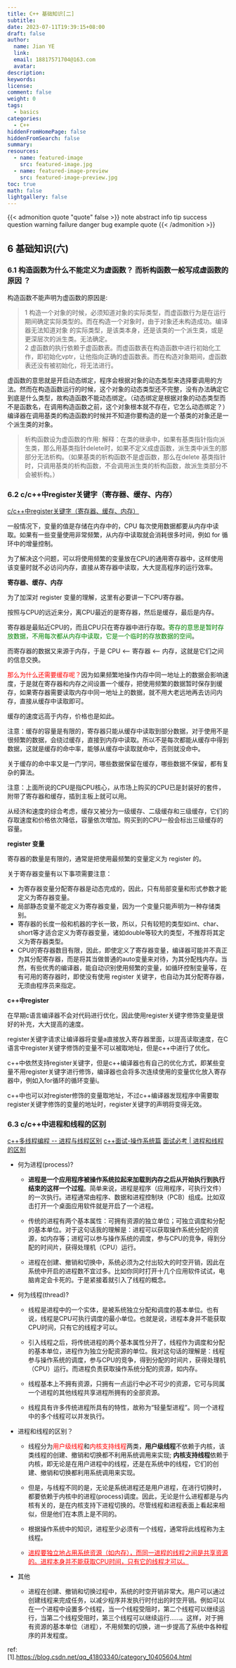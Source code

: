 ```yaml
---
title: C++ 基础知识[二]
subtitle:
date: 2023-07-11T19:39:15+08:00
draft: false
author:
  name: Jian YE
  link:
  email: 18817571704@163.com
  avatar:
description:
keywords:
license:
comment: false
weight: 0
tags:
  - basics
categories:
  - C++
hiddenFromHomePage: false
hiddenFromSearch: false
summary:
resources:
  - name: featured-image
    src: featured-image.jpg
  - name: featured-image-preview
    src: featured-image-preview.jpg
toc: true
math: false
lightgallery: false
---
```


{{< admonition quote "quote" false >}}
note abstract info tip success question warning failure danger bug example quote
{{< /admonition >}}

<!--more-->


## 6 基础知识(六)

### 6.1 构造函数为什么不能定义为虚函数？ ⽽析构函数⼀般写成虚函数的原因 ？

构造函数不能声明为虚函数的原因是:
> 1 构造一个对象的时候，必须知道对象的实际类型，而虚函数行为是在运行期间确定实际类型的。而在构造一个对象时，由于对象还未构造成功。编译器无法知道对象 的实际类型，是该类本身，还是该类的一个派生类，或是更深层次的派生类。无法确定。</br>
> 2 虚函数的执行依赖于虚函数表。而虚函数表在构造函数中进行初始化工作，即初始化vptr，让他指向正确的虚函数表。而在构造对象期间，虚函数表还没有被初始化，将无法进行。</br>

虚函数的意思就是开启动态绑定，程序会根据对象的动态类型来选择要调用的方法。然而在构造函数运行的时候，这个对象的动态类型还不完整，没有办法确定它到底是什么类型，故构造函数不能动态绑定。（动态绑定是根据对象的动态类型而不是函数名，在调用构造函数之前，这个对象根本就不存在，它怎么动态绑定？）
编译器在调用基类的构造函数的时候并不知道你要构造的是一个基类的对象还是一个派生类的对象。

> 析构函数设为虚函数的作用:
解释：在类的继承中，如果有基类指针指向派生类，那么用基类指针delete时，如果不定义成虚函数，派生类中派生的那部分无法析构。（如果基类的析构函数不是虚函数，那么在delete 基类指针时，只调用基类的析构函数，不会调用派生类的析构函数，故派生类部分不会被析构。）

### 6.2 c/c++中register关键字（寄存器、缓存、内存）
[c/c++中register关键字（寄存器、缓存、内存）](https://blog.csdn.net/u012484779/article/details/117514000)

一般情况下，变量的值是存储在内存中的，CPU 每次使用数据都要从内存中读取。如果有一些变量使用非常频繁，从内存中读取就会消耗很多时间，例如 for 循环中的增量控制。

为了解决这个问题，可以将使用频繁的变量放在CPU的通用寄存器中，这样使用该变量时就不必访问内存，直接从寄存器中读取，大大提高程序的运行效率。

**寄存器、缓存、内存**

为了加深对 register 变量的理解，这里有必要讲一下CPU寄存器。

按照与CPU的远近来分，离CPU最近的是寄存器，然后是缓存，最后是内存。

寄存器是最贴近CPU的，而且CPU只在寄存器中进行存取。<font color=green>寄存的意思是暂时存放数据，不用每次都从内存中读取，它是一个临时的存放数据的空间</font>。

而寄存器的数据又来源于内存，于是 CPU <-- 寄存器 <-- 内存，这就是它们之间的信息交换。

<font color=red>那么为什么还需要缓存呢？</font>因为如果频繁地操作内存中同一地址上的数据会影响速度，于是就在寄存器和内存之间设置一个缓存，把使用频繁的数据暂时保存到缓存，如果寄存器需要读取内存中同一地址上的数据，就不用大老远地再去访问内存，直接从缓存中读取即可。

缓存的速度远高于内存，价格也是如此。

注意：缓存的容量是有限的，寄存器只能从缓存中读取到部分数据，对于使用不是很频繁的数据，会绕过缓存，直接到内存中读取。所以不是每次都能从缓存中得到数据，这就是缓存的命中率，能够从缓存中读取就命中，否则就没命中。

关于缓存的命中率又是一门学问，哪些数据保留在缓存，哪些数据不保留，都有复杂的算法。

注意：上面所说的CPU是指CPU核心，从市场上购买的CPU已是封装好的套件，附带了寄存器和缓存，插到主板上就可以用。

从经济和速度的综合考虑，缓存又被分为一级缓存、二级缓存和三级缓存，它们的存取速度和价格依次降低，容量依次增加。购买到的CPU一般会标出三级缓存的容量。

**register 变量**

寄存器的数量是有限的，通常是把使用最频繁的变量定义为 register 的。

关于寄存器变量有以下事项需要注意：
  - 为寄存器变量分配寄存器是动态完成的，因此，只有局部变量和形式参数才能定义为寄存器变量。
  - 局部静态变量不能定义为寄存器变量，因为一个变量只能声明为一种存储类别。
  - 寄存器的长度一般和机器的字长一致，所以，只有较短的类型如int、char、short等才适合定义为寄存器变量，诸如double等较大的类型，不推荐将其定义为寄存器类型。
  - CPU的寄存器数目有限，因此，即使定义了寄存器变量，编译器可能并不真正为其分配寄存器，而是将其当做普通的auto变量来对待，为其分配栈内存。当然，有些优秀的编译器，能自动识别使用频繁的变量，如循环控制变量等，在有可用的寄存器时，即使没有使用 register 关键字，也自动为其分配寄存器，无须由程序员来指定。

**c++中register**

在早期c语言编译器不会对代码进行优化，因此使用register关键字修饰变量是很好的补充，大大提高的速度。

register关键字请求让编译器将变量a直接放入寄存器里面，以提高读取速度，在C语言中register关键字修饰的变量不可以被取地址，但是c++中进行了优化。

c++中依然支持register关键字，但是c++编译器也有自己的优化方式，即某些变量不用register关键字进行修饰，编译器也会将多次连续使用的变量优化放入寄存器中，例如入for循环的循环变量i。

c++中也可以对register修饰的变量取地址，不过c++编译器发现程序中需要取register关键字修饰的变量的地址时，register关键字的声明将变得无效。

### 6.3 c/c++中进程和线程的区别

[c++多线程编程 -- 进程与线程区别](https://blog.csdn.net/weixin_43956732/article/details/109736126)
[c++面试-操作系统篇](https://zhuanlan.zhihu.com/p/616080301)
[面试必考 | 进程和线程的区别](https://zhuanlan.zhihu.com/p/114453309)

- 何为进程(process)?
  - **进程是一个应用程序被操作系统拉起来加载到内存之后从开始执行到执行结束的这样一个过程**。简单来说，进程是程序（应用程序，可执行文件）的一次执行。进程通常由程序、数据和进程控制块（PCB）组成。比如双击打开一个桌面应用软件就是开启了一个进程。

  - 传统的进程有两个基本属性：可拥有资源的独立单位；可独立调度和分配的基本单位。对于这句话我的理解是：进程可以获取操作系统分配的资源，如内存等；进程可以参与操作系统的调度，参与CPU的竞争，得到分配的时间片，获得处理机（CPU）运行。

  - 进程在创建、撤销和切换中，系统必须为之付出较大的时空开销，因此在系统中开启的进程数不宜过多。比如你同时打开十几个应用软件试试，电脑肯定会卡死的。于是紧接着就引入了线程的概念。

- 何为线程(thread)?
  - 线程是进程中的一个实体，是被系统独立分配和调度的基本单位。也有说，线程是CPU可执行调度的最小单位。也就是说，进程本身并不能获取CPU时间，只有它的线程才可以。

  - 引入线程之后，将传统进程的两个基本属性分开了，线程作为调度和分配的基本单位，进程作为独立分配资源的单位。我对这句话的理解是：线程参与操作系统的调度，参与CPU的竞争，得到分配的时间片，获得处理机（CPU）运行。而进程负责获取操作系统分配的资源，如内存。

  - 线程基本上不拥有资源，只拥有一点运行中必不可少的资源，它可与同属一个进程的其他线程共享进程所拥有的全部资源。

  - 线程具有许多传统进程所具有的特性，故称为“轻量型进程”。同一个进程中的多个线程可以并发执行。</br>
- 进程和线程的区别？
  - 线程分为<font color=red>用户级线程</font>和<font color=red>内核支持线程</font>两类，**用户级线程**不依赖于内核，该类线程的创建、撤销和切换都不利用系统调用来实现; **内核支持线程**依赖于内核，即无论是在用户进程中的线程，还是在系统中的线程，它们的创建、撤销和切换都利用系统调用来实现。

  - 但是，与线程不同的是，无论是系统进程还是用户进程，在进行切换时，都要依赖于内核中的进程(process)调度。因此，无论是什么进程都是与内核有关的，是在内核支持下进程切换的。尽管线程和进程表面上看起来相似，但是他们在本质上是不同的。

  - 根据操作系统中的知识，进程至少必须有一个线程，通常将此线程称为主线程。

  - <font color=red><u>进程要独立地占用系统资源（如内存），而同一进程的线程之间是共享资源的。进程本身并不能获取CPU时间，只有它的线程才可以。</u></font>
- 其他
  - 进程在创建、撤销和切换过程中，系统的时空开销非常大。用户可以通过创建线程来完成任务，以减少程序并发执行时付出的时空开销。例如可以在一个进程中设置多个线程，当一个线程受阻时，第二个线程可以继续运行，当第二个线程受阻时，第三个线程可以继续运行......。这样，对于拥有资源的基本单位（进程），不用频繁的切换，进一步提高了系统中各种程序的并发程度。


ref: </br>
[1].https://blog.csdn.net/qq_41803340/category_10405604.html